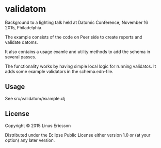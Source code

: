 # validatom

Background to a lighting talk held at Datomic Conference, November 16 2015, Philadelphia.

The example consists of the code on Peer side to create reports and validate datoms.

It also contains a usage examle and utility methods to add the schema in several passes.

The functionality works by having simple local logic for running validatos. It adds some example validators in the schema.edn-file.

## Usage

See src/validatom/example.clj

## License

Copyright © 2015 Linus Ericsson

Distributed under the Eclipse Public License either version 1.0 or (at
your option) any later version.
